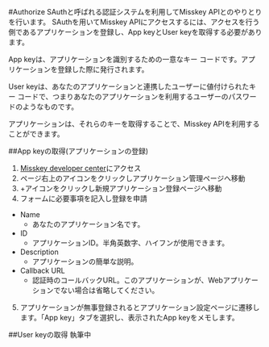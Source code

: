 #Authorize
SAuthと呼ばれる認証システムを利用してMisskey APIとのやりとりを行います。
SAuthを用いてMisskey APIにアクセスするには、アクセスを行う側であるアプリケーションを登録し、App keyとUser keyを取得する必要があります。

App keyは、アプリケーションを識別するための一意なキー コードです。アプリケーションを登録した際に発行されます。

User keyは、あなたのアプリケーションと連携したユーザーに値付けられたキー コードで、つまりあなたのアプリケーションを利用するユーザーのパスワードのようなものです。

アプリケーションは、それらのキーを取得することで、Misskey APIを利用することができます。

##App keyの取得(アプリケーションの登録)
1. [Misskey developer center](http://dev.misskey.xyz)にアクセス
2. ページ右上のアイコンをクリックしアプリケーション管理ページへ移動
3. +アイコンをクリックし新規アプリケーション登録ページへ移動
4. フォームに必要事項を記入し登録を申請
  - Name
    - あなたのアプリケーション名です。
  - ID
    - アプリケーションID。半角英数字、ハイフンが使用できます。
  - Description
    - アプリケーションの簡単な説明。
 - Callback URL
    - 認証時のコールバックURL。このアプリケーションが、Webアプリケーションでない場合は省略してください。
5. アプリケーションが無事登録されるとアプリケーション設定ページに遷移します。「App key」タブを選択し、表示されたApp keyをメモします。

##User keyの取得
執筆中
